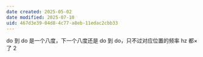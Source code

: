 ```yaml
---
date created: 2025-05-02
date modified: 2025-07-10
uid: 467d3e39-04d8-4c77-a8eb-11edac2cbb33
---
```


do 到 do 是一个八度，下一个八度还是 do 到 do，只不过对应位置的频率 hz 都×了 2

